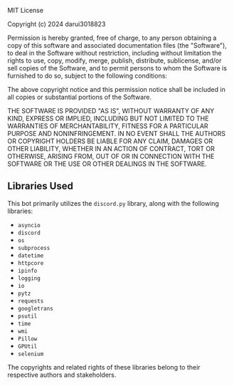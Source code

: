 MIT License

Copyright (c) 2024 darui3018823

Permission is hereby granted, free of charge, to any person obtaining a copy
of this software and associated documentation files (the "Software"), to deal
in the Software without restriction, including without limitation the rights
to use, copy, modify, merge, publish, distribute, sublicense, and/or sell
copies of the Software, and to permit persons to whom the Software is
furnished to do so, subject to the following conditions:

The above copyright notice and this permission notice shall be included in all
copies or substantial portions of the Software.

THE SOFTWARE IS PROVIDED "AS IS", WITHOUT WARRANTY OF ANY KIND, EXPRESS OR
IMPLIED, INCLUDING BUT NOT LIMITED TO THE WARRANTIES OF MERCHANTABILITY,
FITNESS FOR A PARTICULAR PURPOSE AND NONINFRINGEMENT. IN NO EVENT SHALL THE
AUTHORS OR COPYRIGHT HOLDERS BE LIABLE FOR ANY CLAIM, DAMAGES OR OTHER
LIABILITY, WHETHER IN AN ACTION OF CONTRACT, TORT OR OTHERWISE, ARISING FROM,
OUT OF OR IN CONNECTION WITH THE SOFTWARE OR THE USE OR OTHER DEALINGS IN THE
SOFTWARE.

## Libraries Used
This bot primarily utilizes the `discord.py` library, along with the following libraries:

- `asyncio`
- `discord`
- `os`
- `subprocess`
- `datetime`
- `httpcore`
- `ipinfo`
- `logging`
- `io`
- `pytz`
- `requests`
- `googletrans`
- `psutil`
- `time`
- `wmi`
- `Pillow`
- `GPUtil`
- `selenium`

The copyrights and related rights of these libraries belong to their respective authors and stakeholders.
